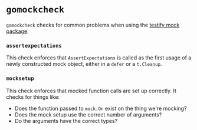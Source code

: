 # `gomockcheck`
`gomockcheck` checks for common problems when using the [testify mock
package](https://github.com/stretchr/testify/?tab=readme-ov-file#mock-package).

### `assertexpectations`
This check enforces that `AssertExpectations` is called as the first usage of a newly constructed
mock object, either in a `defer` or a `t.Cleanup`.

### `mocksetup`
This check enforces that mocked function calls are set up correctly. It checks for things like:
- Does the function passed to `mock.On` exist on the thing we're mocking?
- Does the mock setup use the correct number of arguments?
- Do the arguments have the correct types?
